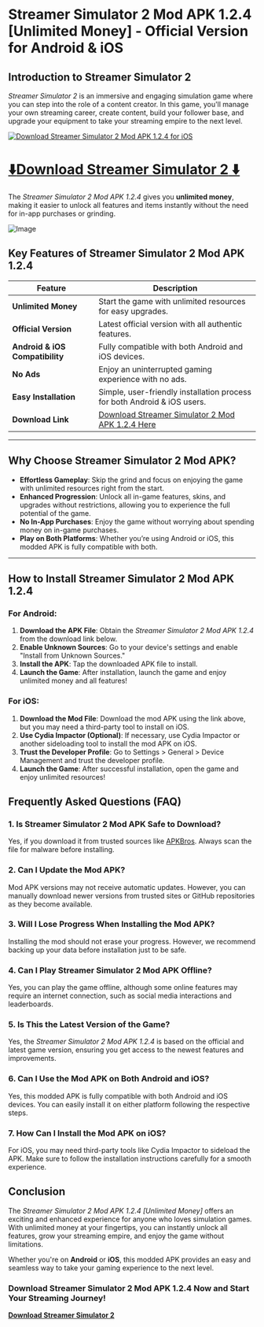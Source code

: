 # Streamer Simulator 2 Mod APK 1.2.4 [Unlimited Money] - Official Version for Android & iOS

## Introduction to Streamer Simulator 2

*Streamer Simulator 2* is an immersive and engaging simulation game where you can step into the role of a content creator. In this game, you'll manage your own streaming career, create content, build your follower base, and upgrade your equipment to take your streaming empire to the next level.

[![Download Streamer Simulator 2 Mod APK 1.2.4 for iOS](https://img.shields.io/badge/Download%20Streamer%20Simulator%202%20Mod%20APK%201.2.4%20for%20iOS-%2300BFFF.svg?style=flat&logo=apple&logoColor=white)](https://apkbros.com/streamer-life-simulator-2-mod-apk/)

# [ ⬇️**Download Streamer Simulator 2** ⬇️](https://apkbros.com/streamer-life-simulator-2-mod-apk/)

The *Streamer Simulator 2 Mod APK 1.2.4* gives you **unlimited money**, making it easier to unlock all features and items instantly without the need for in-app purchases or grinding.

![Image](https://github.com/user-attachments/assets/ba5e9744-fc1d-478f-ba8f-6acd4bfcfd5f)

## Key Features of Streamer Simulator 2 Mod APK 1.2.4

| Feature                     | Description                                                      |
|-----------------------------|------------------------------------------------------------------|
| **Unlimited Money**          | Start the game with unlimited resources for easy upgrades.      |
| **Official Version**         | Latest official version with all authentic features.            |
| **Android & iOS Compatibility** | Fully compatible with both Android and iOS devices.             |
| **No Ads**                   | Enjoy an uninterrupted gaming experience with no ads.           |
| **Easy Installation**        | Simple, user-friendly installation process for both Android & iOS users. |
| **Download Link**            | [Download Streamer Simulator 2 Mod APK 1.2.4 Here](https://apkbros.com/streamer-life-simulator-2-mod-apk/) |

---

## Why Choose Streamer Simulator 2 Mod APK?

- **Effortless Gameplay**: Skip the grind and focus on enjoying the game with unlimited resources right from the start.
- **Enhanced Progression**: Unlock all in-game features, skins, and upgrades without restrictions, allowing you to experience the full potential of the game.
- **No In-App Purchases**: Enjoy the game without worrying about spending money on in-game purchases.
- **Play on Both Platforms**: Whether you’re using Android or iOS, this modded APK is fully compatible with both.

---

## How to Install Streamer Simulator 2 Mod APK 1.2.4

### For Android:

1. **Download the APK File**: Obtain the *Streamer Simulator 2 Mod APK 1.2.4* from the download link below.
2. **Enable Unknown Sources**: Go to your device's settings and enable "Install from Unknown Sources."
3. **Install the APK**: Tap the downloaded APK file to install.
4. **Launch the Game**: After installation, launch the game and enjoy unlimited money and all features!

### For iOS:

1. **Download the Mod File**: Download the mod APK using the link above, but you may need a third-party tool to install on iOS.
2. **Use Cydia Impactor (Optional)**: If necessary, use Cydia Impactor or another sideloading tool to install the mod APK on iOS.
3. **Trust the Developer Profile**: Go to Settings > General > Device Management and trust the developer profile.
4. **Launch the Game**: After successful installation, open the game and enjoy unlimited resources!

## Frequently Asked Questions (FAQ)

### 1. **Is Streamer Simulator 2 Mod APK Safe to Download?**
Yes, if you download it from trusted sources like [APKBros](https://apkbros.com/streamer-life-simulator-2-mod-apk/). Always scan the file for malware before installing.

### 2. **Can I Update the Mod APK?**
Mod APK versions may not receive automatic updates. However, you can manually download newer versions from trusted sites or GitHub repositories as they become available.

### 3. **Will I Lose Progress When Installing the Mod APK?**
Installing the mod should not erase your progress. However, we recommend backing up your data before installation just to be safe.

### 4. **Can I Play Streamer Simulator 2 Mod APK Offline?**
Yes, you can play the game offline, although some online features may require an internet connection, such as social media interactions and leaderboards.

### 5. **Is This the Latest Version of the Game?**
Yes, the *Streamer Simulator 2 Mod APK 1.2.4* is based on the official and latest game version, ensuring you get access to the newest features and improvements.

### 6. **Can I Use the Mod APK on Both Android and iOS?**
Yes, this modded APK is fully compatible with both Android and iOS devices. You can easily install it on either platform following the respective steps.

### 7. **How Can I Install the Mod APK on iOS?**
For iOS, you may need third-party tools like Cydia Impactor to sideload the APK. Make sure to follow the installation instructions carefully for a smooth experience.

## Conclusion

The *Streamer Simulator 2 Mod APK 1.2.4 [Unlimited Money]* offers an exciting and enhanced experience for anyone who loves simulation games. With unlimited money at your fingertips, you can instantly unlock all features, grow your streaming empire, and enjoy the game without limitations.

Whether you're on **Android** or **iOS**, this modded APK provides an easy and seamless way to take your gaming experience to the next level.

### **Download Streamer Simulator 2 Mod APK 1.2.4 Now and Start Your Streaming Journey!**

[**Download Streamer Simulator 2**](https://apkbros.com/streamer-life-simulator-2-mod-apk/)

